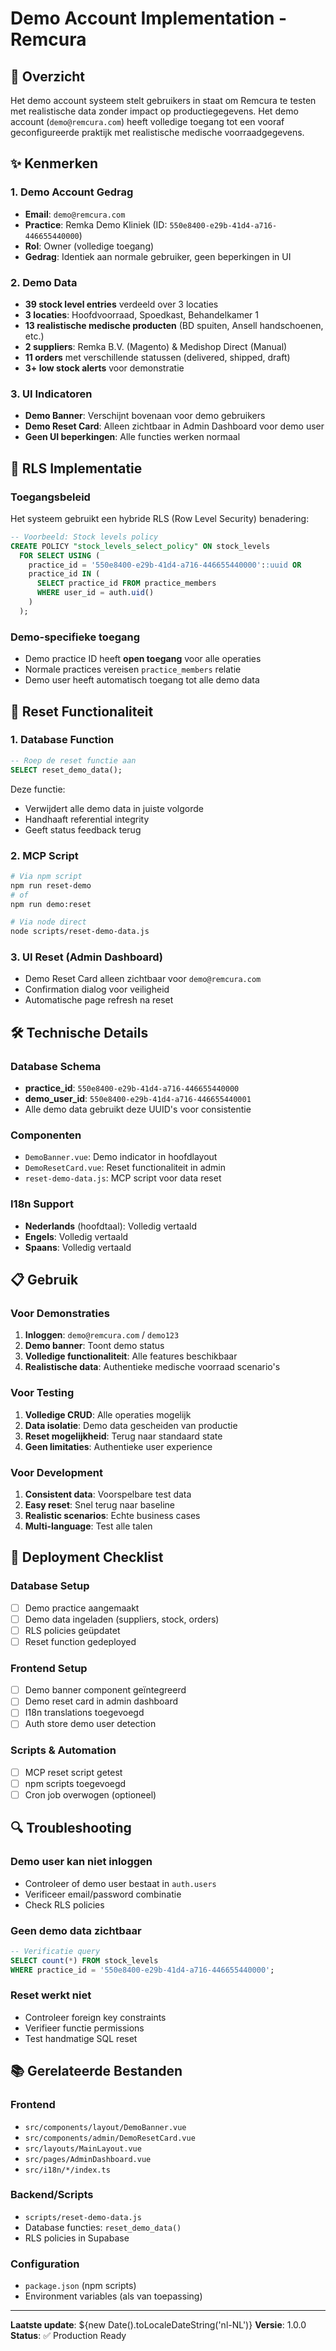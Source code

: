 # Demo Account Implementation - Remcura

## 🎯 Overzicht

Het demo account systeem stelt gebruikers in staat om Remcura te testen met realistische data
zonder impact op productiegegevens. Het demo account (`demo@remcura.com`) heeft volledige
toegang tot een vooraf geconfigureerde praktijk met realistische medische voorraadgegevens.

## ✨ Kenmerken

### 1. Demo Account Gedrag

- **Email**: `demo@remcura.com`
- **Practice**: Remka Demo Kliniek (ID: `550e8400-e29b-41d4-a716-446655440000`)
- **Rol**: Owner (volledige toegang)
- **Gedrag**: Identiek aan normale gebruiker, geen beperkingen in UI

### 2. Demo Data

- **39 stock level entries** verdeeld over 3 locaties
- **3 locaties**: Hoofdvoorraad, Spoedkast, Behandelkamer 1
- **13 realistische medische producten** (BD spuiten, Ansell handschoenen, etc.)
- **2 suppliers**: Remka B.V. (Magento) & Medishop Direct (Manual)
- **11 orders** met verschillende statussen (delivered, shipped, draft)
- **3+ low stock alerts** voor demonstratie

### 3. UI Indicatoren

- **Demo Banner**: Verschijnt bovenaan voor demo gebruikers
- **Demo Reset Card**: Alleen zichtbaar in Admin Dashboard voor demo user
- **Geen UI beperkingen**: Alle functies werken normaal

## 🔐 RLS Implementatie

### Toegangsbeleid

Het systeem gebruikt een hybride RLS (Row Level Security) benadering:

```sql
-- Voorbeeld: Stock levels policy
CREATE POLICY "stock_levels_select_policy" ON stock_levels
  FOR SELECT USING (
    practice_id = '550e8400-e29b-41d4-a716-446655440000'::uuid OR
    practice_id IN (
      SELECT practice_id FROM practice_members
      WHERE user_id = auth.uid()
    )
  );
```

### Demo-specifieke toegang

- Demo practice ID heeft **open toegang** voor alle operaties
- Normale practices vereisen `practice_members` relatie
- Demo user heeft automatisch toegang tot alle demo data

## 🔄 Reset Functionaliteit

### 1. Database Function

```sql
-- Roep de reset functie aan
SELECT reset_demo_data();
```

Deze functie:

- Verwijdert alle demo data in juiste volgorde
- Handhaaft referential integrity
- Geeft status feedback terug

### 2. MCP Script

```bash
# Via npm script
npm run reset-demo
# of
npm run demo:reset

# Via node direct
node scripts/reset-demo-data.js
```

### 3. UI Reset (Admin Dashboard)

- Demo Reset Card alleen zichtbaar voor `demo@remcura.com`
- Confirmation dialog voor veiligheid
- Automatische page refresh na reset

## 🛠️ Technische Details

### Database Schema

- **practice_id**: `550e8400-e29b-41d4-a716-446655440000`
- **demo_user_id**: `550e8400-e29b-41d4-a716-446655440001`
- Alle demo data gebruikt deze UUID's voor consistentie

### Componenten

- `DemoBanner.vue`: Demo indicator in hoofdlayout
- `DemoResetCard.vue`: Reset functionaliteit in admin
- `reset-demo-data.js`: MCP script voor data reset

### I18n Support

- **Nederlands** (hoofdtaal): Volledig vertaald
- **Engels**: Volledig vertaald
- **Spaans**: Volledig vertaald

## 📋 Gebruik

### Voor Demonstraties

1. **Inloggen**: `demo@remcura.com` / `demo123`
2. **Demo banner**: Toont demo status
3. **Volledige functionaliteit**: Alle features beschikbaar
4. **Realistische data**: Authentieke medische voorraad scenario's

### Voor Testing

1. **Volledige CRUD**: Alle operaties mogelijk
2. **Data isolatie**: Demo data gescheiden van productie
3. **Reset mogelijkheid**: Terug naar standaard state
4. **Geen limitaties**: Authentieke user experience

### Voor Development

1. **Consistent data**: Voorspelbare test data
2. **Easy reset**: Snel terug naar baseline
3. **Realistic scenarios**: Echte business cases
4. **Multi-language**: Test alle talen

## 🚀 Deployment Checklist

### Database Setup

- [ ] Demo practice aangemaakt
- [ ] Demo data ingeladen (suppliers, stock, orders)
- [ ] RLS policies geüpdatet
- [ ] Reset function gedeployed

### Frontend Setup

- [ ] Demo banner component geïntegreerd
- [ ] Demo reset card in admin dashboard
- [ ] I18n translations toegevoegd
- [ ] Auth store demo user detection

### Scripts & Automation

- [ ] MCP reset script getest
- [ ] npm scripts toegevoegd
- [ ] Cron job overwogen (optioneel)

## 🔍 Troubleshooting

### Demo user kan niet inloggen

- Controleer of demo user bestaat in `auth.users`
- Verificeer email/password combinatie
- Check RLS policies

### Geen demo data zichtbaar

```sql
-- Verificatie query
SELECT count(*) FROM stock_levels
WHERE practice_id = '550e8400-e29b-41d4-a716-446655440000';
```

### Reset werkt niet

- Controleer foreign key constraints
- Verifieer functie permissions
- Test handmatige SQL reset

## 📚 Gerelateerde Bestanden

### Frontend

- `src/components/layout/DemoBanner.vue`
- `src/components/admin/DemoResetCard.vue`
- `src/layouts/MainLayout.vue`
- `src/pages/AdminDashboard.vue`
- `src/i18n/*/index.ts`

### Backend/Scripts

- `scripts/reset-demo-data.js`
- Database functies: `reset_demo_data()`
- RLS policies in Supabase

### Configuration

- `package.json` (npm scripts)
- Environment variables (als van toepassing)

---

**Laatste update**: ${new Date().toLocaleDateString('nl-NL')} **Versie**: 1.0.0 **Status**: ✅
Production Ready
